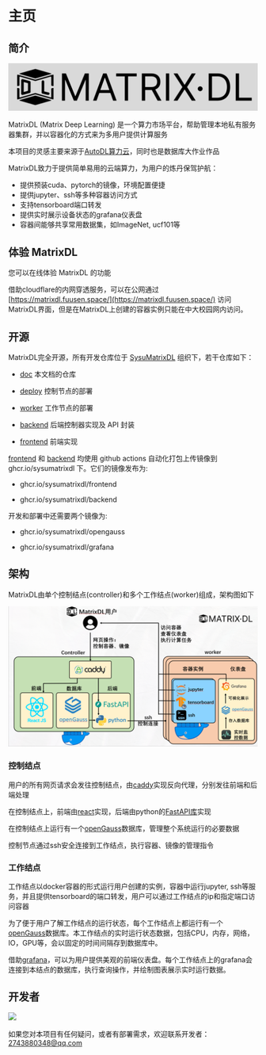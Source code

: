 # 主页

## 简介

![banner](assets/index/banner.png)

MatrixDL (Matrix Deep Learning) 是一个算力市场平台，帮助管理本地私有服务器集群，并以容器化的方式来为多用户提供计算服务

本项目的灵感主要来源于[AutoDL算力云](https://www.autodl.com)，同时也是数据库大作业作品

MatrixDL致力于提供简单易用的云端算力，为用户的炼丹保驾护航：

- 提供预装cuda、pytorch的镜像，环境配置便捷
- 提供jupyter、ssh等多种容器访问方式
- 支持tensorboard端口转发
- 提供实时展示设备状态的grafana仪表盘
- 容器间能够共享常用数据集，如ImageNet, ucf101等

## 体验 MatrixDL

您可以在线体验 MatrixDL 的功能

借助cloudflare的内网穿透服务，可以在公网通过 [https://matrixdl.fuusen.space/](https://matrixdl.fuusen.space/) 访问MatrixDL界面，但是在MatrixDL上创建的容器实例只能在中大校园网内访问。

## 开源

MatrixDL完全开源，所有开发仓库位于 [SysuMatrixDL](https://github.com/SysuMatrixDL) 组织下，若干仓库如下：

- [doc](https://github.com/SysuMatrixDL/doc) 本文档的仓库

- [deploy](https://github.com/SysuMatrixDL/deploy) 控制节点的部署

- [worker](https://github.com/SysuMatrixDL/worker) 工作节点的部署

- [backend](https://github.com/SysuMatrixDL/backend) 后端控制器实现及 API 封装

- [frontend](https://github.com/SysuMatrixDL/frontend) 前端实现

[frontend](https://github.com/SysuMatrixDL/frontend) 和 [backend](https://github.com/SysuMatrixDL/backend) 均使用 github actions 自动化打包上传镜像到 ghcr.io/sysumatrixdl 下。它们的镜像发布为:

- ghcr.io/sysumatrixdl/frontend

- ghcr.io/sysumatrixdl/backend

开发和部署中还需要两个镜像为:

- ghcr.io/sysumatrixdl/opengauss

- ghcr.io/sysumatrixdl/grafana


## 架构

MatrixDL由单个控制结点(controller)和多个工作结点(worker)组成，架构图如下

![structure](assets/index/structure.png)

### 控制结点

用户的所有网页请求会发往控制结点，由[caddy](https://caddyserver.com/)实现反向代理，分别发往前端和后端处理

在控制结点上，前端由[react](https://react.dev/)实现，后端由python的[FastAPI库](https://fastapi.tiangolo.com/)实现

在控制结点上运行有一个[openGauss](https://opengauss.org/zh/)数据库，管理整个系统运行的必要数据

控制节点通过ssh安全连接到工作结点，执行容器、镜像的管理指令

### 工作结点

工作结点以docker容器的形式运行用户创建的实例，容器中运行jupyter, ssh等服务，并且提供tensorboard的端口转发，用户可以通过工作结点的ip和指定端口访问容器

为了便于用户了解工作结点的运行状态，每个工作结点上都运行有一个[openGauss](https://opengauss.org/zh/)数据库。本工作结点的实时运行状态数据，包括CPU，内存，网络，IO，GPU等，会以固定的时间间隔存到数据库中。

借助[grafana](https://grafana.com/)，可以为用户提供美观的前端仪表盘。每个工作结点上的grafana会连接到本结点的数据库，执行查询操作，并绘制图表展示实时运行数据。

## 开发者

<a href="https://github.com/SysuMatrixDL/">
  <img src="https://contrib.rocks/image?repo=SysuMatrixDL/backend" />
</a>

如果您对本项目有任何疑问，或者有部署需求，欢迎联系开发者：[2743880348@qq.com](mailto:2743880348@qq.com)